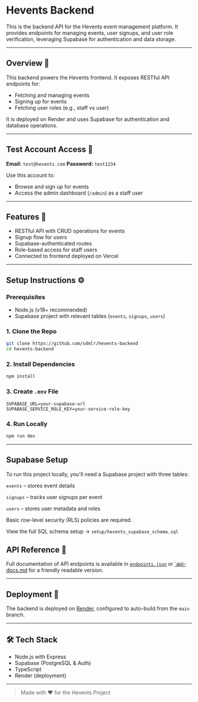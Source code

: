 # Hevents Backend

This is the backend API for the Hevents event management platform. It provides endpoints for managing events, user signups, and user role verification, leveraging Supabase for authentication and data storage.

---

## Overview 📘

This backend powers the Hevents frontend. It exposes RESTful API endpoints for:

* Fetching and managing events
* Signing up for events
* Fetching user roles (e.g., staff vs user)

It is deployed on Render and uses Supabase for authentication and database operations.

---

## Test Account Access 🔐

**Email:** `test@hevents.com`
**Password:** `test1234`

Use this account to:

* Browse and sign up for events
* Access the admin dashboard (`/admin`) as a staff user

---

## Features 🚀

* RESTful API with CRUD operations for events
* Signup flow for users
* Supabase-authenticated routes
* Role-based access for staff users
* Connected to frontend deployed on Vercel

---

## Setup Instructions ⚙️

### Prerequisites

* Node.js (v18+ recommended)
* Supabase project with relevant tables (`events`, `signups`, `users`)

### 1. Clone the Repo

```bash
git clone https://github.com/sdmlr/hevents-backend
cd hevents-backend
```

### 2. Install Dependencies

```bash
npm install
```

### 3. Create `.env` File

```env
SUPABASE_URL=your-supabase-url
SUPABASE_SERVICE_ROLE_KEY=your-service-role-key
```

### 4. Run Locally

```bash
npm run dev
```

---

## Supabase Setup

To run this project locally, you'll need a Supabase project with three tables:

`events` – stores event details

`signups` – tracks user signups per event

`users` – stores user metadata and roles

Basic row-level security (RLS) policies are required.

View the full SQL schema setup → `setup/hevents_supabase_schema.sql`

## API Reference 📘

Full documentation of API endpoints is available in [`endpoints.json`](./endpoints.json) or [`api-docs.md](./api-docs.md) for a friendly readable version.

---

## Deployment 🧪

The backend is deployed on [Render](https://hevents-backend.onrender.com), configured to auto-build from the `main` branch.

---

## 🛠 Tech Stack

* Node.js with Express
* Supabase (PostgreSQL & Auth)
* TypeScript
* Render (deployment)

---

> Made with ❤️ for the Hevents Project
